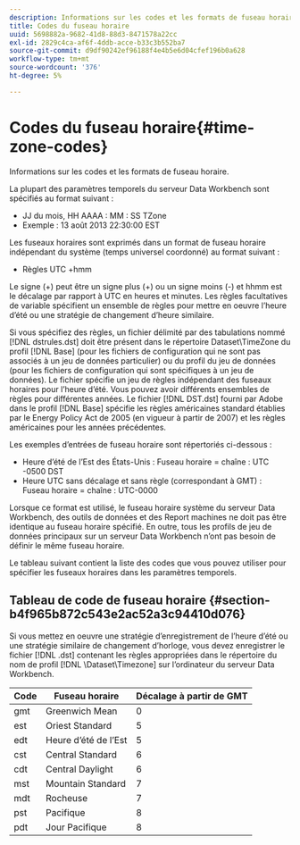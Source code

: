 ```yaml
---
description: Informations sur les codes et les formats de fuseau horaire.
title: Codes du fuseau horaire
uuid: 5698882a-9682-41d8-88d3-8471578a22cc
exl-id: 2829c4ca-af6f-4ddb-acce-b33c3b552ba7
source-git-commit: d9df90242ef96188f4e4b5e6d04cfef196b0a628
workflow-type: tm+mt
source-wordcount: '376'
ht-degree: 5%

---
```


# Codes du fuseau horaire{#time-zone-codes}

Informations sur les codes et les formats de fuseau horaire.

La plupart des paramètres temporels du serveur Data Workbench sont spécifiés au format suivant :

* JJ du mois, HH AAAA : MM : SS TZone
* Exemple : 13 août 2013 22:30:00 EST

Les fuseaux horaires sont exprimés dans un format de fuseau horaire indépendant du système (temps universel coordonné) au format suivant :

* Règles UTC +hmm

Le signe (+) peut être un signe plus (+) ou un signe moins (-) et hhmm est le décalage par rapport à UTC en heures et minutes. Les règles facultatives de variable spécifient un ensemble de règles pour mettre en oeuvre l’heure d’été ou une stratégie de changement d’heure similaire.

Si vous spécifiez des règles, un fichier délimité par des tabulations nommé [!DNL dstrules.dst] doit être présent dans le répertoire Dataset\TimeZone du profil [!DNL Base] (pour les fichiers de configuration qui ne sont pas associés à un jeu de données particulier) ou du profil du jeu de données (pour les fichiers de configuration qui sont spécifiques à un jeu de données). Le fichier spécifie un jeu de règles indépendant des fuseaux horaires pour l’heure d’été. Vous pouvez avoir différents ensembles de règles pour différentes années. Le fichier [!DNL DST.dst] fourni par Adobe dans le profil [!DNL Base] spécifie les règles américaines standard établies par le Energy Policy Act de 2005 (en vigueur à partir de 2007) et les règles américaines pour les années précédentes.

Les exemples d’entrées de fuseau horaire sont répertoriés ci-dessous :

* Heure d’été de l’Est des États-Unis : Fuseau horaire = chaîne : UTC -0500 DST
* Heure UTC sans décalage et sans règle (correspondant à GMT) : Fuseau horaire = chaîne : UTC-0000

Lorsque ce format est utilisé, le fuseau horaire système du serveur Data Workbench, des outils de données et des Report machines ne doit pas être identique au fuseau horaire spécifié. En outre, tous les profils de jeu de données principaux sur un serveur Data Workbench n’ont pas besoin de définir le même fuseau horaire.

Le tableau suivant contient la liste des codes que vous pouvez utiliser pour spécifier les fuseaux horaires dans les paramètres temporels.

## Tableau de code de fuseau horaire {#section-b4f965b872c543e2ac52a3c94410d076}

Si vous mettez en oeuvre une stratégie d’enregistrement de l’heure d’été ou une stratégie similaire de changement d’horloge, vous devez enregistrer le fichier [!DNL .dst] contenant les règles appropriées dans le répertoire du nom de profil [!DNL \Dataset\Timezone] sur l’ordinateur du serveur Data Workbench.

| Code | Fuseau horaire | Décalage à partir de GMT |
|---|---|---|
| gmt | Greenwich Mean | 0 |
| est | Oriest Standard | 5 |
| edt | Heure d’été de l’Est | 5 |
| cst | Central Standard | 6 |
| cdt | Central Daylight | 6 |
| mst | Mountain Standard | 7 |
| mdt | Rocheuse | 7 |
| pst | Pacifique | 8 |
| pdt | Jour Pacifique | 8 |
